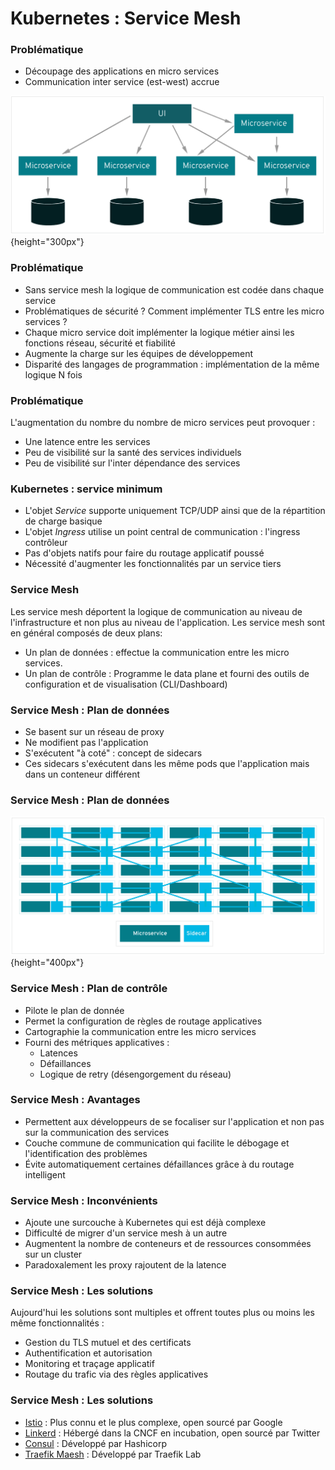 # Kubernetes : Service Mesh

### Problématique

- Découpage des applications en micro services
- Communication inter service (est-west) accrue

![](images/kubernetes/mesh-01.png){height="300px"}

### Problématique

- Sans service mesh la logique de communication est codée dans chaque service
- Problématiques de sécurité ? Comment implémenter TLS entre les micro services ?
- Chaque micro service doit implémenter la logique métier ainsi les fonctions réseau, sécurité et fiabilité
- Augmente la charge sur les équipes de développement
- Disparité des langages de programmation : implémentation de la même logique N fois

### Problématique

L'augmentation du nombre du nombre de micro services peut provoquer :

- Une latence entre les services
- Peu de visibilité sur la santé des services individuels
- Peu de visibilité sur l'inter dépendance des services

### Kubernetes : service minimum

- L'objet *Service* supporte uniquement TCP/UDP ainsi que de la répartition de charge basique
- L'objet *Ingress* utilise un point central de communication : l'ingress contrôleur
- Pas d'objets natifs pour faire du routage applicatif poussé
- Nécessité d'augmenter les fonctionnalités par un service tiers

### Service Mesh

Les service mesh déportent la logique de communication au niveau de l'infrastructure et non plus au niveau de l'application. Les service mesh sont en général composés de deux plans:

- Un plan de données : effectue la communication entre les micro services.
- Un plan de contrôle : Programme le data plane et fourni des outils de configuration et de visualisation (CLI/Dashboard)

### Service Mesh : Plan de données

- Se basent sur un réseau de proxy
- Ne modifient pas l'application
- S'exécutent "à coté" : concept de sidecars
- Ces sidecars s'exécutent dans les même pods que l'application mais dans un conteneur différent

### Service Mesh : Plan de données

![](images/kubernetes/mesh-02.png){height="400px"}

### Service Mesh : Plan de contrôle

- Pilote le plan de donnée
- Permet la configuration de règles de routage applicatives
- Cartographie la communication entre les micro services
- Fourni des métriques applicatives :
    - Latences
    - Défaillances
    - Logique de retry (désengorgement du réseau)

### Service Mesh : Avantages

- Permettent aux développeurs de se focaliser sur l'application et non pas sur la communication des services
- Couche commune de communication qui facilite le débogage et l'identification des problèmes
- Évite automatiquement certaines défaillances grâce à du routage intelligent

### Service Mesh : Inconvénients

- Ajoute une surcouche à Kubernetes qui est déjà complexe
- Difficulté de migrer d'un service mesh à un autre
- Augmentent la nombre de conteneurs et de ressources consommées sur un cluster
- Paradoxalement les proxy rajoutent de la latence

### Service Mesh : Les solutions

Aujourd'hui les solutions sont multiples et offrent toutes plus ou moins les même fonctionnalités :

- Gestion du TLS mutuel et des certificats
- Authentification et autorisation
- Monitoring et traçage applicatif
- Routage du trafic via des règles applicatives

### Service Mesh : Les solutions

- [Istio](https://istio.io/) : Plus connu et le plus complexe, open sourcé par Google
- [Linkerd](https://linkerd.io/) : Hébergé dans la CNCF en incubation, open sourcé par Twitter
- [Consul](https://www.consul.io/use-cases/multi-platform-service-mesh) : Développé par Hashicorp
- [Traefik Maesh](https://traefik.io/traefik-mesh/) : Développé par Traefik Lab

